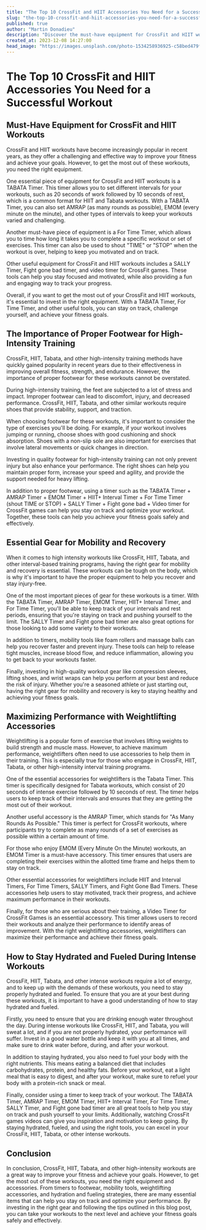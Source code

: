 ```yaml
---
title: "The Top 10 CrossFit and HIIT Accessories You Need for a Successful Workout"
slug: "the-top-10-crossfit-and-hiit-accessories-you-need-for-a-successful-workout"
published: true
author: "Martin Donadieu"
description: "Discover the must-have equipment for CrossFit and HIIT workouts, including TABATA timers, proper footwear, recovery gear, weightlifting accessories, and hydration tips."
created_at: 2023-12-08 14:27:00
head_image: "https://images.unsplash.com/photo-1534258936925-c58bed479fcb?ixlib=rb-4.0.3&q=85&fm=jpg&crop=entropy&cs=srgb&w=1200"
---
```


# The Top 10 CrossFit and HIIT Accessories You Need for a Successful Workout

## **Must-Have Equipment for CrossFit and HIIT Workouts**

CrossFit and HIIT workouts have become increasingly popular in recent years, as they offer a challenging and effective way to improve your fitness and achieve your goals. However, to get the most out of these workouts, you need the right equipment.

One essential piece of equipment for CrossFit and HIIT workouts is a TABATA Timer. This timer allows you to set different intervals for your workouts, such as 20 seconds of work followed by 10 seconds of rest, which is a common format for HIIT and Tabata workouts. With a TABATA Timer, you can also set AMRAP (as many rounds as possible), EMOM (every minute on the minute), and other types of intervals to keep your workouts varied and challenging.

Another must-have piece of equipment is a For Time Timer, which allows you to time how long it takes you to complete a specific workout or set of exercises. This timer can also be used to shout "TIME" or "STOP" when the workout is over, helping to keep you motivated and on track.

Other useful equipment for CrossFit and HIIT workouts includes a SALLY Timer, Fight gone bad timer, and video timer for CrossFit games. These tools can help you stay focused and motivated, while also providing a fun and engaging way to track your progress.

Overall, if you want to get the most out of your CrossFit and HIIT workouts, it's essential to invest in the right equipment. With a TABATA Timer, For Time Timer, and other useful tools, you can stay on track, challenge yourself, and achieve your fitness goals.

## **The Importance of Proper Footwear for High-Intensity Training**

CrossFit, HIIT, Tabata, and other high-intensity training methods have quickly gained popularity in recent years due to their effectiveness in improving overall fitness, strength, and endurance. However, the importance of proper footwear for these workouts cannot be overstated.

During high-intensity training, the feet are subjected to a lot of stress and impact. Improper footwear can lead to discomfort, injury, and decreased performance. CrossFit, HIIT, Tabata, and other similar workouts require shoes that provide stability, support, and traction.

When choosing footwear for these workouts, it's important to consider the type of exercises you'll be doing. For example, if your workout involves jumping or running, choose shoes with good cushioning and shock absorption. Shoes with a non-slip sole are also important for exercises that involve lateral movements or quick changes in direction.

Investing in quality footwear for high-intensity training can not only prevent injury but also enhance your performance. The right shoes can help you maintain proper form, increase your speed and agility, and provide the support needed for heavy lifting.

In addition to proper footwear, using a timer such as the TABATA Timer + AMRAP Timer + EMOM Timer + HIIT+ Interval Timer + For Time Timer (shout TIME or STOP) + SALLY Timer + Fight gone bad + Video timer for CrossFit games can help you stay on track and optimize your workout. Together, these tools can help you achieve your fitness goals safely and effectively.

## **Essential Gear for Mobility and Recovery**

When it comes to high intensity workouts like CrossFit, HIIT, Tabata, and other interval-based training programs, having the right gear for mobility and recovery is essential. These workouts can be tough on the body, which is why it's important to have the proper equipment to help you recover and stay injury-free.

One of the most important pieces of gear for these workouts is a timer. With the TABATA Timer, AMRAP Timer, EMOM Timer, HIIT+ Interval Timer, and For Time Timer, you'll be able to keep track of your intervals and rest periods, ensuring that you're staying on track and pushing yourself to the limit. The SALLY Timer and Fight gone bad timer are also great options for those looking to add some variety to their workouts.

In addition to timers, mobility tools like foam rollers and massage balls can help you recover faster and prevent injury. These tools can help to release tight muscles, increase blood flow, and reduce inflammation, allowing you to get back to your workouts faster.

Finally, investing in high-quality workout gear like compression sleeves, lifting shoes, and wrist wraps can help you perform at your best and reduce the risk of injury. Whether you're a seasoned athlete or just starting out, having the right gear for mobility and recovery is key to staying healthy and achieving your fitness goals.

## **Maximizing Performance with Weightlifting Accessories**

Weightlifting is a popular form of exercise that involves lifting weights to build strength and muscle mass. However, to achieve maximum performance, weightlifters often need to use accessories to help them in their training. This is especially true for those who engage in CrossFit, HIIT, Tabata, or other high-intensity interval training programs.

One of the essential accessories for weightlifters is the Tabata Timer. This timer is specifically designed for Tabata workouts, which consist of 20 seconds of intense exercise followed by 10 seconds of rest. The timer helps users to keep track of their intervals and ensures that they are getting the most out of their workout.

Another useful accessory is the AMRAP Timer, which stands for "As Many Rounds As Possible." This timer is perfect for CrossFit workouts, where participants try to complete as many rounds of a set of exercises as possible within a certain amount of time.

For those who enjoy EMOM (Every Minute On the Minute) workouts, an EMOM Timer is a must-have accessory. This timer ensures that users are completing their exercises within the allotted time frame and helps them to stay on track.

Other essential accessories for weightlifters include HIIT and Interval Timers, For Time Timers, SALLY Timers, and Fight Gone Bad Timers. These accessories help users to stay motivated, track their progress, and achieve maximum performance in their workouts.

Finally, for those who are serious about their training, a Video Timer for CrossFit Games is an essential accessory. This timer allows users to record their workouts and analyze their performance to identify areas of improvement. With the right weightlifting accessories, weightlifters can maximize their performance and achieve their fitness goals.

## **How to Stay Hydrated and Fueled During Intense Workouts**

CrossFit, HIIT, Tabata, and other intense workouts require a lot of energy, and to keep up with the demands of these workouts, you need to stay properly hydrated and fueled. To ensure that you are at your best during these workouts, it is important to have a good understanding of how to stay hydrated and fueled.

Firstly, you need to ensure that you are drinking enough water throughout the day. During intense workouts like CrossFit, HIIT, and Tabata, you will sweat a lot, and if you are not properly hydrated, your performance will suffer. Invest in a good water bottle and keep it with you at all times, and make sure to drink water before, during, and after your workout.

In addition to staying hydrated, you also need to fuel your body with the right nutrients. This means eating a balanced diet that includes carbohydrates, protein, and healthy fats. Before your workout, eat a light meal that is easy to digest, and after your workout, make sure to refuel your body with a protein-rich snack or meal.

Finally, consider using a timer to keep track of your workout. The TABATA Timer, AMRAP Timer, EMOM Timer, HIIT+ Interval Timer, For Time Timer, SALLY Timer, and Fight gone bad timer are all great tools to help you stay on track and push yourself to your limits. Additionally, watching CrossFit games videos can give you inspiration and motivation to keep going. By staying hydrated, fueled, and using the right tools, you can excel in your CrossFit, HIIT, Tabata, or other intense workouts.

## **Conclusion**

In conclusion, CrossFit, HIIT, Tabata, and other high-intensity workouts are a great way to improve your fitness and achieve your goals. However, to get the most out of these workouts, you need the right equipment and accessories. From timers to footwear, mobility tools, weightlifting accessories, and hydration and fueling strategies, there are many essential items that can help you stay on track and optimize your performance. By investing in the right gear and following the tips outlined in this blog post, you can take your workouts to the next level and achieve your fitness goals safely and effectively.